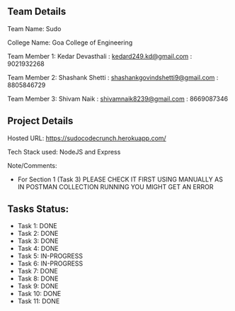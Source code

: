 ## Team Details

Team Name: Sudo

College Name: Goa College of Engineering

Team Member 1: Kedar Devasthali : kedard249.kd@gmail.com : 9021932268

Team Member 2: Shashank Shetti : shashankgovindshetti9@gmail.com : 8805846729

Team Member 3: Shivam Naik : shivamnaik8239@gmail.com : 8669087346

## Project Details

Hosted URL: https://sudocodecrunch.herokuapp.com/

Tech Stack used:
NodeJS and Express

Note/Comments:

- For Section 1 (Task 3) PLEASE CHECK IT FIRST USING MANUALLY AS IN POSTMAN COLLECTION RUNNING YOU MIGHT GET AN ERROR

## Tasks Status:

- Task 1: DONE
- Task 2: DONE
- Task 3: DONE
- Task 4: DONE
- Task 5: IN-PROGRESS
- Task 6: IN-PROGRESS
- Task 7: DONE
- Task 8: DONE
- Task 9: DONE
- Task 10: DONE
- Task 11: DONE

